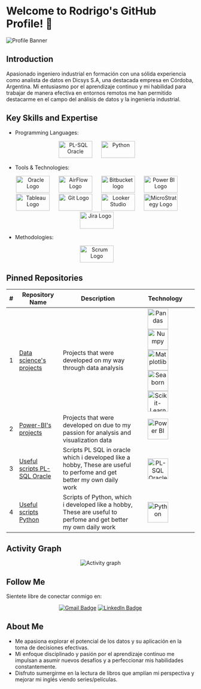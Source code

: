 # Welcome to Rodrigo's GitHub Profile! 👋

![Profile Banner](link_to_profile_banner_image)

## Introduction
Apasionado ingeniero industrial en formación con una sólida experiencia como analista de datos en Dicsys S.A, una destacada empresa en Córdoba, Argentina. Mi entusiasmo por el aprendizaje continuo y mi habilidad para trabajar de manera efectiva en entornos remotos me han permitido destacarme en el campo del análisis de datos y la ingeniería industrial.



## Key Skills and Expertise

- Programming Languages:

<div align="center">
  <img src="https://snti.in/images/plsql-card.png" alt="PL-SQL Oracle" style="width: 90px; height: 45px; margin-right: 20px;" />
  
  <img src="https://miro.medium.com/v2/resize:fit:1400/1*lSTuwS4exV_s__kcShxk8w.png" alt="Python" style="width: 90px; height: 45px; margin-right: 20px;" />

</div>


- Tools & Technologies:

<div align="center">
  <img src="https://logos-world.net/wp-content/uploads/2020/09/Oracle-Logo-1995-Present.png" alt="Oracle Logo" style="width: 90px; height: 45px; margin-right: 20px;" />
  
  <img src="https://airflow.apache.org/images/feature-image.png" alt="AirFlow Logo" style="width: 90px; height: 45px; margin-right: 20px;" />

  <img src="https://img-0.journaldunet.com/CpdkjiDgwxfhkVphP4Aae5WhnIQ=/540x/smart/b4f92d7c8461431d9e966a245a222145/ccmcms-jdn/11552839.jpg" alt="Bitbucket logo" style="width: 90px; height: 45px; margin-right: 20px;" />
  
  <img style="width: 90px; height: 45px; margin-right: 20px;" src="https://koesio.com/wp-content/uploads/2021/07/160-power-bi-logo.jpg" alt="Power BI Logo" />  
  
  <img style="width: 90px; height: 45px; margin-right: 20px;" src="https://logowik.com/content/uploads/images/tableau-software.jpg" alt="Tableau Logo" />  
  
  <img src="https://miro.medium.com/v2/resize:fit:1400/1*-Yj3HpcmEuO7brKrfrdhOA.png" alt="Git Logo" style="width: 90px; height: 45px; margin-right: 20px;" />

  <img src="https://styles.redditmedia.com/t5_36mqa/styles/communityIcon_392fktd7xfm61.png" alt="Looker Studio" style="width: 90px; height: 45px; margin-right: 20px;" />

  <img src="https://logowik.com/content/uploads/images/microstrategy2962.logowik.com.webp" alt="MicroStrategy Logo" style="width: 90px; height: 45px; margin-right: 20px;" />

  <img src="https://i.pinimg.com/1200x/31/29/0f/31290fab02bf2e2056abf43067256731.jpg" alt="Jira Logo" style="width: 90px; height: 45px; margin-right: 20px;" />
</div>


- Methodologies:

<div align="center">
  <img src="https://metodologiascrum.readthedocs.io/en/latest/_images/scrumlogo.png" alt="Scrum Logo" style="width: 90px; height: 45px; margin-right: 20px;" />
</div>


## Pinned Repositories

| #   | Repository Name                | Description                                     | Technology |
| --- | ------------------------------ | ----------------------------------------------- | ---------- |
| 1   | [Data science's projects](https://github.com/RodriNico2206/Data-science-s-projects/tree/master) | Projects that were developed on my way through data analysis               | <div align="center"> <img style="width: 55px; height: 55px; margin-right: 40px;"  src="https://cdn.openwebinars.net/media/fbads-pandas.jpg" alt="Pandas"> <img style="width: 55px; height: 55px; margin-right: 40px;" src="https://user-images.githubusercontent.com/5201843/67641199-7051e700-f926-11e9-9920-56cf953c073a.png" alt="Numpy"> <img style="width: 55px; height: 55px; margin-right: 40px;" src="https://helve-blog.com/images/icon/matplotlib.png" alt="Matplotlib"> <img style="width: 55px; height: 55px; margin-right: 40px;" src="https://i.pinimg.com/474x/cc/aa/c9/ccaac9b2ce19a131fa386c3b7cc0c923.jpg" alt="Seaborn"> <img style="width: 55px; height: 55px; margin-right: 40px;" src="https://globetechsoft.com/wp-content/uploads/2023/04/png-clipart-logo-scikit-learn-python-github-machine-learning-text-orange-300x201.png" alt="Scikit-Learn"> </div> |
| 2   | [Power-BI's projects](https://github.com/RodriNico2206/Power-BI) | Projects that were developed on due to my passion for analysis and visualization data               | <div align="center"> <img style="width: 55px; height: 55px; margin-right: 40px;"  src="https://koesio.com/wp-content/uploads/2021/07/160-power-bi-logo.jpg" alt="Power BI"> </div> |
| 3   | [Useful scripts PL-SQL Oracle](https://github.com/RodriNico2206/Handy_scripts_sql) | Scripts PL SQL in oracle which i developed like a hobby, These are useful to perfome and get better my own daily work                | <div align="center"> <img style="width: 55px; height: 55px; margin-right: 40px;"  src="https://snti.in/images/plsql-card.png" alt="PL-SQL Oracle"> </div> |
| 4   | [Useful scripts Python](https://github.com/RodriNico2206/Handy_scripts_python) | Scripts of Python, which i developed like a hobby, These are useful to perfome and get better my own daily work               | <div align="center"> <img style="width: 55px; height: 55px; margin-right: 40px;"  src="https://miro.medium.com/v2/resize:fit:1400/1*lSTuwS4exV_s__kcShxk8w.png" alt="Python"> </div> |



## Activity Graph

<p align="center">
  <img src="https://github-readme-stats.vercel.app/api?username=RodriNico2206&show_icons=true&locale=en&theme=dark&text_color=00ff00&title_color=00ff00&icon_color=00ff00&bg_color=000000" alt="Activity graph" />
</p>



## Follow Me
Sientete libre de conectar conmigo en:
<div id="badges" align="center">
  <a href="mailto:rodrigo.n.ayala18@gmail.com"><img src="https://img.shields.io/badge/Gmail-D14836?style=for-the-badge&logo=gmail&logoColor=white" alt="Gmail Badge"/></a>  
  <a href="https://www.linkedin.com/in/arodrigonicolas/"><img src="https://img.shields.io/badge/LinkedIn-blue?style=for-the-badge&logo=linkedin&logoColor=white" alt="LinkedIn Badge"/></a>
</div>


## About Me

- Me apasiona explorar el potencial de los datos y su aplicación en la toma de decisiones efectivas.
- Mi enfoque disciplinado y pasión por el aprendizaje continuo me impulsan a asumir nuevos desafíos y a perfeccionar mis habilidades constantemente.
- Disfruto sumergirme en la lectura de libros que amplían mi perspectiva y mejorar mi inglés viendo series/películas.
